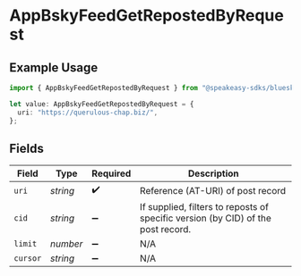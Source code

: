 # AppBskyFeedGetRepostedByRequest

## Example Usage

```typescript
import { AppBskyFeedGetRepostedByRequest } from "@speakeasy-sdks/bluesky/models/operations";

let value: AppBskyFeedGetRepostedByRequest = {
  uri: "https://querulous-chap.biz/",
};
```

## Fields

| Field                                                                            | Type                                                                             | Required                                                                         | Description                                                                      |
| -------------------------------------------------------------------------------- | -------------------------------------------------------------------------------- | -------------------------------------------------------------------------------- | -------------------------------------------------------------------------------- |
| `uri`                                                                            | *string*                                                                         | :heavy_check_mark:                                                               | Reference (AT-URI) of post record                                                |
| `cid`                                                                            | *string*                                                                         | :heavy_minus_sign:                                                               | If supplied, filters to reposts of specific version (by CID) of the post record. |
| `limit`                                                                          | *number*                                                                         | :heavy_minus_sign:                                                               | N/A                                                                              |
| `cursor`                                                                         | *string*                                                                         | :heavy_minus_sign:                                                               | N/A                                                                              |